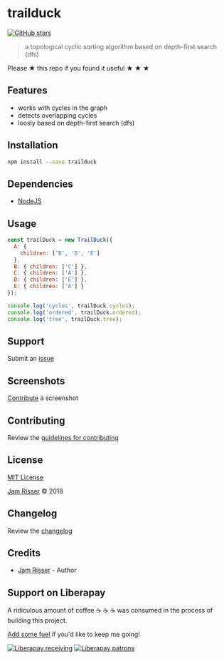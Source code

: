 # trailduck

[![GitHub stars](https://img.shields.io/github/stars/codejamninja/trailduck.svg?style=social&label=Stars)](https://github.com/codejamninja/trailduck)

> a topological cyclic sorting algorithm based on depth-first search (dfs)

Please ★ this repo if you found it useful ★ ★ ★


## Features

* works with cycles in the graph
* detects overlapping cycles
* loosly based on depth-first search (dfs)


## Installation

```sh
npm install --save trailduck
```


## Dependencies

* [NodeJS](https://nodejs.org)


## Usage

```js
const trailDuck = new TrailDuck({
  A: {
    children: ['B', 'D', 'E']
  },
  B: { children: ['C'] },
  C: { children: ['A'] },
  D: { children: ['E'] },
  E: { children: ['A'] }
});

console.log('cycles', trailDuck.cycles);
console.log('ordered', trailDuck.ordered);
console.log('tree', trailDuck.tree);
```


## Support

Submit an [issue](https://github.com/codejamninja/trailduck/issues/new)


## Screenshots

[Contribute](https://github.com/codejamninja/trailduck/blob/master/CONTRIBUTING.md) a screenshot


## Contributing

Review the [guidelines for contributing](https://github.com/codejamninja/trailduck/blob/master/CONTRIBUTING.md)


## License

[MIT License](https://github.com/codejamninja/trailduck/blob/master/LICENSE)

[Jam Risser](https://codejam.ninja) © 2018


## Changelog

Review the [changelog](https://github.com/codejamninja/trailduck/blob/master/CHANGELOG.md)


## Credits

* [Jam Risser](https://codejam.ninja) - Author


## Support on Liberapay

A ridiculous amount of coffee ☕ ☕ ☕ was consumed in the process of building this project.

[Add some fuel](https://liberapay.com/codejamninja/donate) if you'd like to keep me going!

[![Liberapay receiving](https://img.shields.io/liberapay/receives/codejamninja.svg?style=flat-square)](https://liberapay.com/codejamninja/donate)
[![Liberapay patrons](https://img.shields.io/liberapay/patrons/codejamninja.svg?style=flat-square)](https://liberapay.com/codejamninja/donate)
